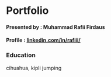 # Portfolio

#### Presented by : Muhammad Rafii Firdaus
#### Profile : [linkedin.com/in/rafiii/](https://www.linkedin.com/in/rafiii/)

### Education
cihuahua, kipli jumping
